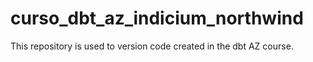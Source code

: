 # curso_dbt_az_indicium_northwind
This repository is used to version code created in the dbt AZ course.
